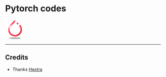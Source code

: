 # Pytorch codes

![pytorch](./docs/images/assets/pytorch-icon.png)

---

## Credits

- Thanks [Hextra](https://imfing.github.io/hextra/)
